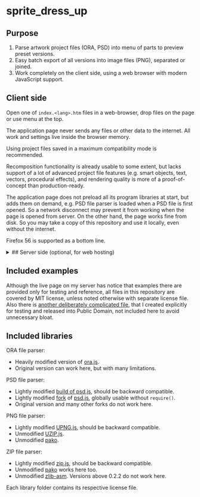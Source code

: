 ﻿
# sprite_dress_up



## Purpose

1. Parse artwork project files (ORA, PSD) into menu of parts to preview preset versions.
2. Easy batch export of all versions into image files (PNG), separated or joined.
3. Work completely on the client side, using a web browser with modern JavaScript support.



## Client side

Open one of `index.<lang>.htm` files in a web-browser, drop files on the page or use menu at the top.

The application page never sends any files or other data to the internet.
All work and settings live inside the browser memory.

Using project files saved in a maximum compatibility mode is recommended.

Recomposition functionality is already usable to some extent, but lacks support of a lot of advanced project file features (e.g. smart objects, text, vectors, procedural effects), and rendering quality is more of a proof-of-concept than production-ready.

The application page does not preload all its program libraries at start, but adds them on demand, e.g. PSD file parser is loaded when a PSD file is first opened.
So a network disconnect may prevent it from working when the page is opened from server.
On the other hand, the page works fine from disk.
So you may take a copy of this repository and use it locally, even without the internet.

Firefox 56 is supported as a bottom line.



<details>
<summary>
## Server side (optional, for web hosting)
</summary>

### update_config.py

This script can be used manually on the server side to quickly update the table of example files after adding or modifying them.



#### Requirements:

* **Python** (tested with versions 2.7.17 and 3.8.1)
* **ImageMagick** (tested with versions 6.8.9-9 and 7.0.9-27) for project file canvas measurement and thumbnail generation, called by name or manually configurable path.

#### Optional:

* Python modules for colored text in terminal output, both needed, or colors will not be used:
	* **termcolor**
	* **colorama**
* **optipng**
* **leanify**



#### Command line arguments:

`-test` or
`-t`
— run simulation for debug: do not save final config, do not clean up last saved temp file, but do everything else normally and show output.

`-test-filters` or
`-filters` or
`-f`
— save all thumbnails to compare, one for each resizing method supported by installed ImageMagick. Files are saved as `<...>_<FilterName>.png` in a subfolder named by target image size.

`-resize-filter <FilterName>` or
`-thumb-filter <FilterName>` or
`-filter <FilterName>` or
`-r <FilterName>`
— set resizing method, one of supported by installed ImageMagick. Default is `Welch`.

`-thumb-size <Number>` or
`-size <Number>` or
`-s <Number>`
— set longest dimension of thumbnails to a positive number of pixels. Default is 20.

`-preview-size <Number>` or
`-zoom-size <Number>` or
`-z <Number>`
— set longest dimension of zoomed-in thumbnails. Default is 80.

`-imagemagick-6` or
`-im6` or
`-6`
— use ImageMagick version 6.x command format, such as `convert <args>`.

`-imagemagick-7` or
`-im7` or
`-7`
— use ImageMagick version 7.x command format, such as `magick convert <args>`. If no version is given, script will try them all, starting with later.

`-optipng` or
`-o`
— use OptiPNG command with `-fix` argument on each image after resize.

`-leanify` or
`-l`
— use Leanify command on each image after resize. If OptiPNG if also used, it is called first to fix and prevent possible Leanify errors.



#### Command line example:
```
python ./update_config.py -im7 -filter Sinc
```



#### Notes about some tested filters:

* `Welch` is super-fast, adds mild visual artifacts on vector-like icons. Looks better with thumbnail sizes bigger than 30.
* `Sinc` is slower, sharper on high-detail high-res images, very bad artifacts on vector-like icons.
* `Lanczos` and its variants are slower, look okay, but almost the same as `Welch` on all examples.
* Most of others available are too blocky or too blurry on the test projects files.

</details>



## Included examples

Although the live page on my server has notice that examples there are provided only for testing and reference, all files in this repository are covered by MIT license, unless noted otherwise with separate license file. Also there is [another deliberately complicated file](https://yadi.sk/d/cOk8HSdC6r-t7Q), that I created explicitly for testing and released into Public Domain, not included here to avoid unnecessary bloat.



## Included libraries

ORA file parser:
* Heavily modified version of [ora.js](https://github.com/zsgalusz/ora.js).
* Original version can work here, but with many limitations.

PSD file parser:
* Lightly modified [build of psd.js](https://github.com/meltingice/psd.js/issues/154#issuecomment-446279652), should be backward compatible.
* Lightly modified [fork](https://github.com/imcuttle/psd.js) of [psd.js](https://github.com/meltingice/psd.js), globally usable without `require()`.
* Original version and many other forks do not work here.

PNG file parser:
* Lightly modified [UPNG.js](https://github.com/photopea/UPNG.js), should be backward compatible.
* Unmodified [UZIP.js](https://github.com/photopea/UZIP.js).
* Unmodified [pako](https://github.com/nodeca/pako).

ZIP file parser:
* Lightly modified [zip.js](https://github.com/gildas-lormeau/zip.js), should be backward compatible.
* Unmodified [pako](https://github.com/nodeca/pako) works here too.
* Unmodified [zlib-asm](https://github.com/ukyo/zlib-asm). Versions above 0.2.2 do not work here.

Each library folder contains its respective license file.
